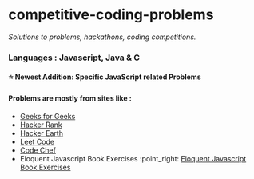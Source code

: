 # competitive-coding-problems

<i>Solutions to problems, hackathons, coding competitions.</i>

### Languages : Javascript, Java & C

#### :star: Newest Addition: Specific JavaScript related Problems

#### Problems are mostly from sites like : 
<ul>
<li><a href="http://geeksforgeeks.org">Geeks for Geeks</a></li>
<li><a href="http://www.hackerank.com/">Hacker Rank</a></li>
<li><a href="http://www.hackerearth.com/">Hacker Earth</a></li>
<li><a href="http://www.leetcode.com/">Leet Code</a></li>
<li><a href="http://www.codechef.com/">Code Chef</a></li>
<li>Eloquent Javascript Book Exercises :point_right: <a href="https://github.com/sunnysetia93/competitive-coding-problems/tree/master/Eloquent_Javascript_Exercises">Eloquent Javascript Book Exercises</a></li>
</ul>
